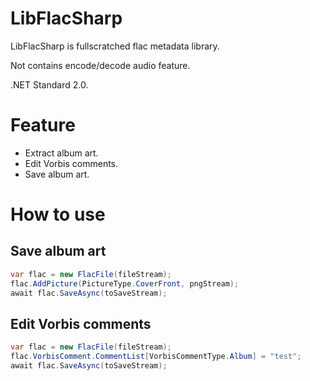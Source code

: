 # LibFlacSharp

LibFlacSharp is fullscratched flac metadata library.

Not contains encode/decode audio feature.

.NET Standard 2.0.

# Feature
- Extract album art.
- Edit Vorbis comments.
- Save album art.


# How to use

## Save album art
```cs
var flac = new FlacFile(fileStream);
flac.AddPicture(PictureType.CoverFront, pngStream);
await flac.SaveAsync(toSaveStream);
```

## Edit Vorbis comments
```cs
var flac = new FlacFile(fileStream);
flac.VorbisComment.CommentList[VorbisCommentType.Album] = "test";
await flac.SaveAsync(toSaveStream);
```